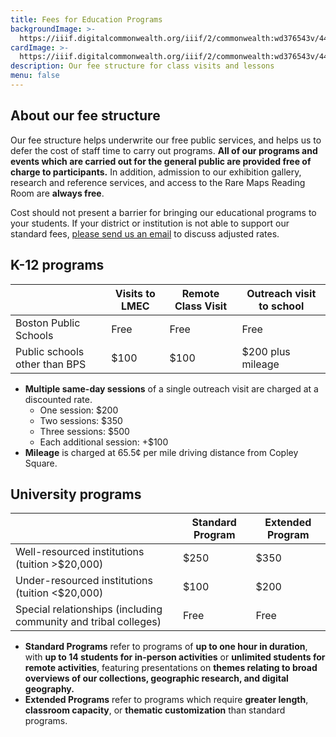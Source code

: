 ```yaml
---
title: Fees for Education Programs
backgroundImage: >-
  https://iiif.digitalcommonwealth.org/iiif/2/commonwealth:wd376543v/447,1188,4692,2233/,1200/0/default.jpg
cardImage: >-
  https://iiif.digitalcommonwealth.org/iiif/2/commonwealth:wd376543v/447,1188,4692,2233/,1200/0/default.jpg
description: Our fee structure for class visits and lessons
menu: false
---
```


## About our fee structure

Our fee structure helps underwrite our free public services, and helps us to defer the cost of staff time to carry out programs. **All of our programs and events which are carried out for the general public are provided free of charge to participants.** In addition, admission to our exhibition gallery, research and reference services, and access to the Rare Maps Reading Room are **always free**.

Cost should not present a barrier for bringing our educational programs to your students. If your district or institution is not able to support our standard fees, [please send us an email](mailto:info@leventhalmap.org) to discuss adjusted rates.

## K-12 programs

|  | Visits to LMEC | Remote Class Visit | Outreach visit to school |
| --- | --- | --- | --- |
| Boston Public Schools | Free | Free | Free |
| Public schools other than BPS | $100 | $100 | $200 plus mileage |

* **Multiple same-day sessions** of a single outreach visit are charged at a discounted rate.
  * One session: $200
  * Two sessions: $350
  * Three sessions: $500
  * Each additional session: +$100
* **Mileage** is charged at 65.5¢ per mile driving distance from Copley Square.

## University programs

|  | Standard Program | Extended Program |
| --- | --- | --- |
| Well-resourced institutions (tuition >$20,000) | $250 | $350 |
| Under-resourced institutions (tuition \<$20,000) | $100 | $200 |
| Special relationships (including community and tribal colleges) | Free | Free |

* **Standard Programs** refer to programs of **up to one hour in duration**, with **up to 14 students for in-person activities** or **unlimited students for remote activities**, featuring presentations on **themes relating to broad overviews of our collections, geographic research, and digital geography.**
* **Extended Programs** refer to programs which require **greater length**, **classroom capacity**, or **thematic customization** than standard programs.
